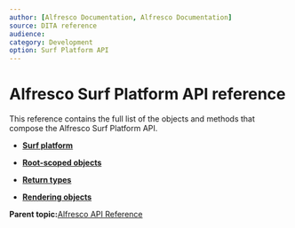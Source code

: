 ```yaml
---
author: [Alfresco Documentation, Alfresco Documentation]
source: DITA reference
audience: 
category: Development
option: Surf Platform API
---
```


# Alfresco Surf Platform API reference

This reference contains the full list of the objects and methods that compose the Alfresco Surf Platform API.

-   **[Surf platform](../concepts/APISurf-intro.md)**  

-   **[Root-scoped objects](../references/APISurf-rootscoped.md)**  

-   **[Return types](../references/APISurf-returntypes.md)**  

-   **[Rendering objects](../references/APISurf-renderingobjects.md)**  


**Parent topic:**[Alfresco API Reference](../concepts/API-intro-34.md)

